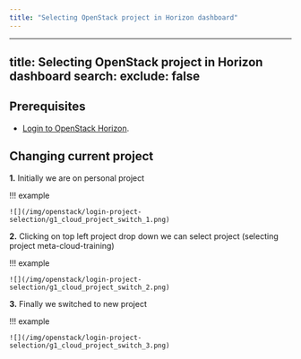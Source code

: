 ```yaml
---
title: "Selecting OpenStack project in Horizon dashboard"
---
```

---

title: Selecting OpenStack project in Horizon dashboard
search:
  exclude: false
---
## Prerequisites

- [Login to OpenStack Horizon](./accessing-openstack-dashboard.md).

## Changing current project


**1.** Initially we are on personal project

!!! example

    ![](/img/openstack/login-project-selection/g1_cloud_project_switch_1.png)

**2.** Clicking on top left project drop down we can select project (selecting project meta-cloud-training)

!!! example

    ![](/img/openstack/login-project-selection/g1_cloud_project_switch_2.png)

**3.** Finally we switched to new project

!!! example

    ![](/img/openstack/login-project-selection/g1_cloud_project_switch_3.png)
